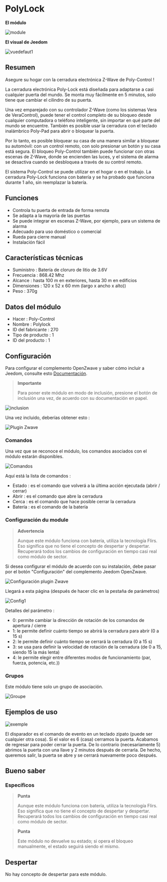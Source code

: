 # PolyLock

**El módulo**

![module](images/polycontrol.polylock/module.jpg)

**El visual de Jeedom**

![vuedefaut1](images/polycontrol.polylock/vuedefaut1.jpg)

## Resumen

Asegure su hogar con la cerradura electrónica Z-Wave de Poly-Control !

La cerradura electrónica Poly-Lock está diseñada para adaptarse a casi cualquier puerta del mundo. Se monta muy fácilmente en 5 minutos, solo tiene que cambiar el cilindro de su puerta.

Una vez emparejado con su controlador Z-Wave (como los sistemas Vera de VeraControl), puede tener el control completo de su bloqueo desde cualquier computadora o teléfono inteligente, sin importar en qué parte del mundo se encuentre. También es posible usar la cerradura con el teclado inalámbrico Poly-Pad para abrir o bloquear la puerta.

Por lo tanto, es posible bloquear su casa de una manera similar a bloquear su automóvil: con un control remoto, con solo presionar un botón y su casa está segura. El bloqueo Poly-Control también puede funcionar con otras escenas de Z-Wave, donde se encienden las luces, y el sistema de alarma se desactiva cuando se desbloquea a través de su control remoto.

El sistema Poly-Control se puede utilizar en el hogar o en el trabajo. La cerradura Poly-Lock funciona con batería y se ha probado que funciona durante 1 año, sin reemplazar la batería.

## Funciones

-   Controla tu puerta de entrada de forma remota
-   Se adapta a la mayoría de las puertas
-   Se puede integrar en escenas Z-Wave, por ejemplo, para un sistema de alarma
-   Adecuado para uso doméstico o comercial
-   Rueda para cierre manual
-   Instalación fácil

## Características técnicas

-   Suministro : Batería de cloruro de litio de 3.6V
-   Frecuencia : 868.42 Mhz
-   Alcance : hasta 100 m en exteriores, hasta 30 m en edificios
-   Dimensiones : 120 x 52 x 60 mm (largo x ancho x alto))
-   Peso : 370g

## Datos del módulo

-   Hacer : Poly-Control
-   Nombre : Polylock
-   ID del fabricante : 270
-   Tipo de producto : 1
-   ID del producto : 1

## Configuración

Para configurar el complemento OpenZwave y saber cómo incluir a Jeedom, consulte esto [Documentación](https://doc.jeedom.com/es_ES/plugins/automation%20protocol/openzwave/).

> **Importante**
>
> Para poner este módulo en modo de inclusión, presione el botón de inclusión una vez, de acuerdo con su documentación en papel.

![inclusion](images/polycontrol.polylock/inclusion.jpg)

Una vez incluido, deberías obtener esto :

![Plugin Zwave](images/polycontrol.polylock/information.jpg)

### Comandos

Una vez que se reconoce el módulo, los comandos asociados con el módulo estarán disponibles.

![Comandos](images/polycontrol.polylock/commandes.jpg)

Aquí está la lista de comandos :

-   Estado : es el comando que volverá a la última acción ejecutada (abrir / cerrar)
-   Abrir : es el comando que abre la cerradura
-   Cerca : es el comando que hace posible cerrar la cerradura
-   Batería : es el comando de la batería

### Configuración du module

> **Advertencia**
>
> Aunque este módulo funciona con batería, utiliza la tecnología Flirs. Eso significa que no tiene el concepto de despertar y despertar. Recuperará todos los cambios de configuración en tiempo casi real como módulo de sector.

Si desea configurar el módulo de acuerdo con su instalación, debe pasar por el botón "Configuración" del complemento Jeedom OpenZwave.

![Configuración plugin Zwave](images/plugin/bouton_configuration.jpg)

Llegará a esta página (después de hacer clic en la pestaña de parámetros)

![Config1](images/polycontrol.polylock/config1.jpg)

Detalles del parámetro :

-   0: permite cambiar la dirección de rotación de los comandos de apertura / cierre
-   1: le permite definir cuánto tiempo se abrirá la cerradura para abrir (0 a 15 s)
-   2: le permite definir cuánto tiempo se cerrará la cerradura (0 a 15 s)
-   3: se usa para definir la velocidad de rotación de la cerradura (de 0 a 15, siendo 15 la más lenta)
-   4: le permite elegir entre diferentes modos de funcionamiento (par, fuerza, potencia, etc.))

### Grupos

Este módulo tiene solo un grupo de asociación.

![Groupe](images/polycontrol.polylock/groupe.jpg)

## Ejemplos de uso

![exemple](images/polycontrol.polylock/exemple.jpg)

El disparador es el comando de evento en un teclado zipato (puede ser cualquier otra cosa). Si el valor es 6 (casa) cerramos la puerta. Acabamos de regresar para poder cerrar la puerta. De lo contrario (necesariamente 5) abrimos la puerta con una llave y 2 minutos después de cerrarla. De hecho, queremos salir, la puerta se abre y se cerrará nuevamente poco después.

## Bueno saber

### Específicos

> **Punta**
>
> Aunque este módulo funciona con batería, utiliza la tecnología Flirs. Eso significa que no tiene el concepto de despertar y despertar. Recuperará todos los cambios de configuración en tiempo casi real como módulo de sector.

> **Punta**
>
> Este módulo no devuelve su estado; si opera el bloqueo manualmente, el estado seguirá siendo el mismo.

## Despertar

No hay concepto de despertar para este módulo.
